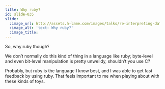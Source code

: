 ```yaml
---
title: Why ruby?
id: slide-035
slide:
  :image_url: http://assets.h-lame.com/images/talks/re-interpreting-data/slides/035.png
  :image_alt: 'text: Why ruby?'
  :image_title:
---
```

So, why ruby though?

We don’t normally do this kind of thing in a language like ruby; byte-level and even bit-level manipulation is pretty unweildy, shouldn’t you use C?

Probably, but ruby is the language I know best, and I was able to get fast feedback by using ruby.  That feels important to me when playing about with these kinds of toys.
